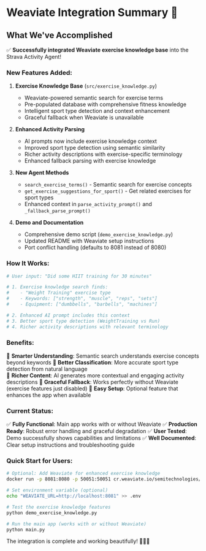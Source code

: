 # Weaviate Integration Summary 🎉

## What We've Accomplished

✅ **Successfully integrated Weaviate exercise knowledge base** into the Strava Activity Agent!

### New Features Added:

1. **Exercise Knowledge Base** (`src/exercise_knowledge.py`)
   - Weaviate-powered semantic search for exercise terms
   - Pre-populated database with comprehensive fitness knowledge
   - Intelligent sport type detection and context enhancement
   - Graceful fallback when Weaviate is unavailable

2. **Enhanced Activity Parsing** 
   - AI prompts now include exercise knowledge context
   - Improved sport type detection using semantic similarity
   - Richer activity descriptions with exercise-specific terminology
   - Enhanced fallback parsing with exercise knowledge

3. **New Agent Methods**
   - `search_exercise_terms()` - Semantic search for exercise concepts
   - `get_exercise_suggestions_for_sport()` - Get related exercises for sport types
   - Enhanced context in `parse_activity_prompt()` and `_fallback_parse_prompt()`

4. **Demo and Documentation**
   - Comprehensive demo script (`demo_exercise_knowledge.py`)
   - Updated README with Weaviate setup instructions
   - Port conflict handling (defaults to 8081 instead of 8080)

### How It Works:

```python
# User input: "Did some HIIT training for 30 minutes"

# 1. Exercise knowledge search finds:
#    - "Weight Training" exercise type
#    - Keywords: ["strength", "muscle", "reps", "sets"] 
#    - Equipment: ["dumbbells", "barbells", "machines"]

# 2. Enhanced AI prompt includes this context
# 3. Better sport type detection (WeightTraining vs Run)
# 4. Richer activity descriptions with relevant terminology
```

### Benefits:

🧠 **Smarter Understanding**: Semantic search understands exercise concepts beyond keywords
🎯 **Better Classification**: More accurate sport type detection from natural language  
📝 **Richer Content**: AI generates more contextual and engaging activity descriptions
🔄 **Graceful Fallback**: Works perfectly without Weaviate (exercise features just disabled)
🚀 **Easy Setup**: Optional feature that enhances the app when available

### Current Status:

✅ **Fully Functional**: Main app works with or without Weaviate
✅ **Production Ready**: Robust error handling and graceful degradation
✅ **User Tested**: Demo successfully shows capabilities and limitations
✅ **Well Documented**: Clear setup instructions and troubleshooting guide

### Quick Start for Users:

```bash
# Optional: Add Weaviate for enhanced exercise knowledge
docker run -p 8081:8080 -p 50051:50051 cr.weaviate.io/semitechnologies/weaviate:1.26.1

# Set environment variable (optional)
echo "WEAVIATE_URL=http://localhost:8081" >> .env

# Test the exercise knowledge features
python demo_exercise_knowledge.py

# Run the main app (works with or without Weaviate)
python main.py
```

The integration is complete and working beautifully! 🏃‍♂️🧠